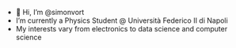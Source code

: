 - 👋 Hi, I’m @simonvort
- I’m currently a Physics Student @ Università Federico II di Napoli
- My interests vary from electronics to data science and computer science

<!---
simonvort/simonvort is a ✨ special ✨ repository because its `README.md` (this file) appears on your GitHub profile.
You can click the Preview link to take a look at your changes.
--->
